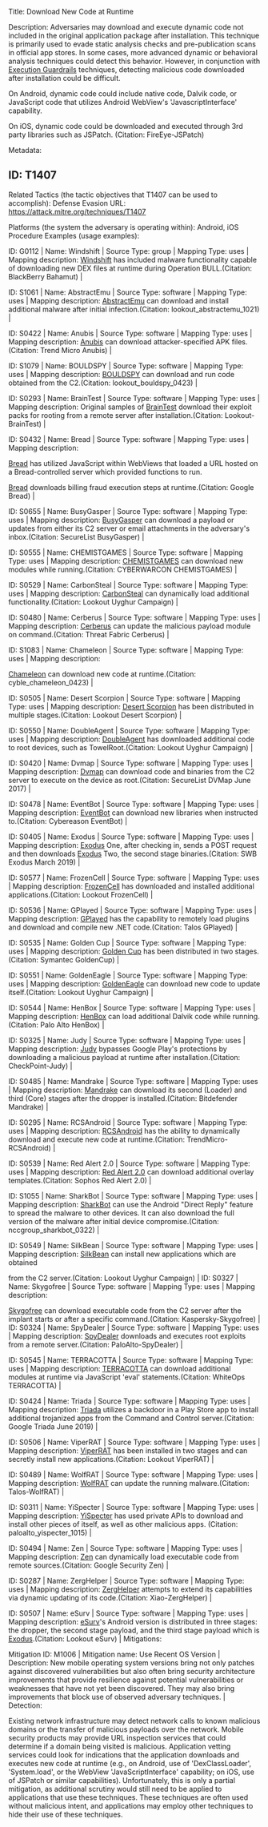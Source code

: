Title: Download New Code at Runtime

Description: Adversaries may download and execute dynamic code not included in the original application package after installation. This technique is primarily used to evade static analysis checks and pre-publication scans in official app stores. In some cases, more advanced dynamic or behavioral analysis techniques could detect this behavior. However, in conjunction with [Execution Guardrails](https://attack.mitre.org/techniques/T1627) techniques, detecting malicious code downloaded after installation could be difficult.

On Android, dynamic code could include native code, Dalvik code, or JavaScript code that utilizes Android WebView's 'JavascriptInterface' capability.

On iOS, dynamic code could be downloaded and executed through 3rd party libraries such as JSPatch. (Citation: FireEye-JSPatch)

Metadata:

## ID: T1407

Related Tactics (the tactic objectives that T1407 can be used to accomplish): Defense Evasion URL: https://attack.mitre.org/techniques/T1407

Platforms (the system the adversary is operating within): Android, iOS Procedure Examples (usage examples):

ID: G0112 | Name: Windshift | Source Type: group | Mapping Type: uses | Mapping description: [Windshift](https://attack.mitre.org/groups/G0112) has included malware functionality capable of downloading new DEX files at runtime during Operation BULL.(Citation: BlackBerry Bahamut) |

ID: S1061 | Name: AbstractEmu | Source Type: software | Mapping Type: uses | Mapping description: [AbstractEmu](https://attack.mitre.org/software/S1061) can download and install additional malware after initial infection.(Citation: lookout_abstractemu_1021) |

ID: S0422 | Name: Anubis | Source Type: software | Mapping Type: uses | Mapping description: [Anubis](https://attack.mitre.org/software/S0422) can download attacker-specified APK files.(Citation: Trend Micro Anubis) |

ID: S1079 | Name: BOULDSPY | Source Type: software | Mapping Type: uses | Mapping description: [BOULDSPY](https://attack.mitre.org/software/S1079) can download and run code obtained from the C2.(Citation: lookout_bouldspy_0423) |

ID: S0293 | Name: BrainTest | Source Type: software | Mapping Type: uses | Mapping description: Original samples of [BrainTest](https://attack.mitre.org/software/S0293) download their exploit packs for rooting from a remote server after installation.(Citation: Lookout-BrainTest) |

ID: S0432 | Name: Bread | Source Type: software | Mapping Type: uses | Mapping description:

[Bread](https://attack.mitre.org/software/S0432) has utilized JavaScript within WebViews that loaded a URL hosted on a Bread-controlled server which provided functions to run.

[Bread](https://attack.mitre.org/software/S0432) downloads billing fraud execution steps at runtime.(Citation: Google Bread) |

ID: S0655 | Name: BusyGasper | Source Type: software | Mapping Type: uses | Mapping description: [BusyGasper](https://attack.mitre.org/software/S0655) can download a payload or updates from either its C2 server or email attachments in the adversary's inbox.(Citation: SecureList BusyGasper) |

ID: S0555 | Name: CHEMISTGAMES | Source Type: software | Mapping Type: uses | Mapping description: [CHEMISTGAMES](https://attack.mitre.org/software/S0555) can download new modules while running.(Citation: CYBERWARCON CHEMISTGAMES) |

ID: S0529 | Name: CarbonSteal | Source Type: software | Mapping Type: uses | Mapping description: [CarbonSteal](https://attack.mitre.org/software/S0529) can dynamically load additional functionality.(Citation: Lookout Uyghur Campaign) |

ID: S0480 | Name: Cerberus | Source Type: software | Mapping Type: uses | Mapping description: [Cerberus](https://attack.mitre.org/software/S0480) can update the malicious payload module on command.(Citation: Threat Fabric Cerberus) |

ID: S1083 | Name: Chameleon | Source Type: software | Mapping Type: uses | Mapping description:

[Chameleon](https://attack.mitre.org/software/S1083) can download new code at runtime.(Citation: cyble_chameleon_0423) |

ID: S0505 | Name: Desert Scorpion | Source Type: software | Mapping Type: uses | Mapping description: [Desert Scorpion](https://attack.mitre.org/software/S0505) has been distributed in multiple stages.(Citation: Lookout Desert Scorpion) |

ID: S0550 | Name: DoubleAgent | Source Type: software | Mapping Type: uses | Mapping description: [DoubleAgent](https://attack.mitre.org/software/S0550) has downloaded additional code to root devices, such as TowelRoot.(Citation: Lookout Uyghur Campaign) |

ID: S0420 | Name: Dvmap | Source Type: software | Mapping Type: uses | Mapping description: [Dvmap](https://attack.mitre.org/software/S0420) can download code and binaries from the C2 server to execute on the device as root.(Citation: SecureList DVMap June 2017) |

ID: S0478 | Name: EventBot | Source Type: software | Mapping Type: uses | Mapping description: [EventBot](https://attack.mitre.org/software/S0478) can download new libraries when instructed to.(Citation: Cybereason EventBot) |

ID: S0405 | Name: Exodus | Source Type: software | Mapping Type: uses | Mapping description: [Exodus](https://attack.mitre.org/software/S0405) One, after checking in, sends a POST request and then downloads [Exodus](https://attack.mitre.org/software/S0405) Two, the second stage binaries.(Citation: SWB Exodus March 2019) |

ID: S0577 | Name: FrozenCell | Source Type: software | Mapping Type: uses | Mapping description: [FrozenCell](https://attack.mitre.org/software/S0577) has downloaded and installed additional applications.(Citation: Lookout FrozenCell) |

ID: S0536 | Name: GPlayed | Source Type: software | Mapping Type: uses | Mapping description: [GPlayed](https://attack.mitre.org/software/S0536) has the capability to remotely load plugins and download and compile new .NET code.(Citation: Talos GPlayed) |

ID: S0535 | Name: Golden Cup | Source Type: software | Mapping Type: uses | Mapping description: [Golden Cup](https://attack.mitre.org/software/S0535) has been distributed in two stages.(Citation: Symantec GoldenCup) |

ID: S0551 | Name: GoldenEagle | Source Type: software | Mapping Type: uses | Mapping description: [GoldenEagle](https://attack.mitre.org/software/S0551) can download new code to update itself.(Citation: Lookout Uyghur Campaign) |

ID: S0544 | Name: HenBox | Source Type: software | Mapping Type: uses | Mapping description: [HenBox](https://attack.mitre.org/software/S0544) can load additional Dalvik code while running.(Citation: Palo Alto HenBox) |

ID: S0325 | Name: Judy | Source Type: software | Mapping Type: uses | Mapping description: [Judy](https://attack.mitre.org/software/S0325) bypasses Google Play's protections by downloading a malicious payload at runtime after installation.(Citation: CheckPoint-Judy) |

ID: S0485 | Name: Mandrake | Source Type: software | Mapping Type: uses | Mapping description: [Mandrake](https://attack.mitre.org/software/S0485) can download its second (Loader) and third (Core) stages after the dropper is installed.(Citation: Bitdefender Mandrake) |

ID: S0295 | Name: RCSAndroid | Source Type: software | Mapping Type: uses | Mapping description: [RCSAndroid](https://attack.mitre.org/software/S0295) has the ability to dynamically download and execute new code at runtime.(Citation: TrendMicro-RCSAndroid) |

ID: S0539 | Name: Red Alert 2.0 | Source Type: software | Mapping Type: uses | Mapping description: [Red Alert 2.0](https://attack.mitre.org/software/S0539) can download additional overlay templates.(Citation: Sophos Red Alert 2.0) |

ID: S1055 | Name: SharkBot | Source Type: software | Mapping Type: uses | Mapping description: [SharkBot](https://attack.mitre.org/software/S1055) can use the Android "Direct Reply" feature to spread the malware to other devices. It can also download the full version of the malware after initial device compromise.(Citation: nccgroup_sharkbot_0322) |

ID: S0549 | Name: SilkBean | Source Type: software | Mapping Type: uses | Mapping description: [SilkBean](https://attack.mitre.org/software/S0549) can install new applications which are obtained

from the C2 server.(Citation: Lookout Uyghur Campaign) | ID: S0327 | Name: Skygofree | Source Type: software | Mapping Type: uses | Mapping description:

[Skygofree](https://attack.mitre.org/software/S0327) can download executable code from the C2 server after the implant starts or after a specific command.(Citation: Kaspersky-Skygofree) | ID: S0324 | Name: SpyDealer | Source Type: software | Mapping Type: uses | Mapping description: [SpyDealer](https://attack.mitre.org/software/S0324) downloads and executes root exploits from a remote server.(Citation: PaloAlto-SpyDealer) |

ID: S0545 | Name: TERRACOTTA | Source Type: software | Mapping Type: uses | Mapping description: [TERRACOTTA](https://attack.mitre.org/software/S0545) can download additional modules at runtime via JavaScript 'eval' statements.(Citation: WhiteOps TERRACOTTA) |

ID: S0424 | Name: Triada | Source Type: software | Mapping Type: uses | Mapping description: [Triada](https://attack.mitre.org/software/S0424) utilizes a backdoor in a Play Store app to install additional trojanized apps from the Command and Control server.(Citation: Google Triada June 2019) |

ID: S0506 | Name: ViperRAT | Source Type: software | Mapping Type: uses | Mapping description: [ViperRAT](https://attack.mitre.org/software/S0506) has been installed in two stages and can secretly install new applications.(Citation: Lookout ViperRAT) |

ID: S0489 | Name: WolfRAT | Source Type: software | Mapping Type: uses | Mapping description: [WolfRAT](https://attack.mitre.org/software/S0489) can update the running malware.(Citation: Talos-WolfRAT) |

ID: S0311 | Name: YiSpecter | Source Type: software | Mapping Type: uses | Mapping description: [YiSpecter](https://attack.mitre.org/software/S0311) has used private APIs to download and install other pieces of itself, as well as other malicious apps. (Citation: paloalto_yispecter_1015) |

ID: S0494 | Name: Zen | Source Type: software | Mapping Type: uses | Mapping description: [Zen](https://attack.mitre.org/software/S0494) can dynamically load executable code from remote sources.(Citation: Google Security Zen) |

ID: S0287 | Name: ZergHelper | Source Type: software | Mapping Type: uses | Mapping description: [ZergHelper](https://attack.mitre.org/software/S0287) attempts to extend its capabilities via dynamic updating of its code.(Citation: Xiao-ZergHelper) |

ID: S0507 | Name: eSurv | Source Type: software | Mapping Type: uses | Mapping description: [eSurv](https://attack.mitre.org/software/S0507)'s Android version is distributed in three stages: the dropper, the second stage payload, and the third stage payload which is [Exodus](https://attack.mitre.org/software/S0405).(Citation: Lookout eSurv) | Mitigations:

Mitigation ID: M1006 | Mitigation name: Use Recent OS Version | Description: New mobile operating system versions bring not only patches against discovered vulnerabilities but also often bring security architecture improvements that provide resilience against potential vulnerabilities or weaknesses that have not yet been discovered. They may also bring improvements that block use of observed adversary techniques. | Detection:

Existing network infrastructure may detect network calls to known malicious domains or the transfer of malicious payloads over the network. Mobile security products may provide URL inspection services that could determine if a domain being visited is malicious. Application vetting services could look for indications that the application downloads and executes new code at runtime (e.g., on Android, use of 'DexClassLoader', 'System.load', or the WebView 'JavaScriptInterface' capability; on iOS, use of JSPatch or similar capabilities). Unfortunately, this is only a partial mitigation, as additional scrutiny would still need to be applied to applications that use these techniques. These techniques are often used without malicious intent, and applications may employ other techniques to hide their use of these techniques.